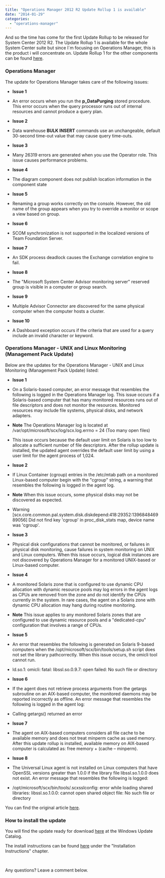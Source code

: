 ```yaml
---
title: "Operations Manager 2012 R2 Update Rollup 1 is available"
date: "2014-01-29"
categories: 
  - "operations-manager"
---
```


And so the time has come for the first Update Rollup to be released for System Center 2012 R2. The Update Rollup 1 is available for the whole System Center suite but since I´m focusing on Operations Manager, this is the product i will concentrate on. Update Rollup 1 for the other components can be found [here](http://support.microsoft.com/kb/2904734).

### Operations Manager

The update for Operations Manager takes care of the following issues:

- **Issue 1**
- An error occurs when you run the **p\_DataPurging** stored procedure. This error occurs when the query processor runs out of internal resources and cannot produce a query plan.

- **Issue 2**
- Data warehouse **BULK INSERT** commands use an unchangeable, default 30-second time-out value that may cause query time-outs.

- **Issue 3**
- Many 26319 errors are generated when you use the Operator role. This issue causes performance problems.

- **Issue 4**
- The diagram component does not publish location information in the component state

- **Issue 5**
- Renaming a group works correctly on the console. However, the old name of the group appears when you try to override a monitor or scope a view based on group.

- **Issue 6**
- SCOM synchronization is not supported in the localized versions of Team Foundation Server.

- **Issue 7**
- An SDK process deadlock causes the Exchange correlation engine to fail.

- **Issue 8**
- The "Microsoft System Center Advisor monitoring server" reserved group is visible in a computer or group search.

- **Issue 9**
- Multiple Advisor Connector are discovered for the same physical computer when the computer hosts a cluster.

- **Issue 10**
- A Dashboard exception occurs if the criteria that are used for a query include an invalid character or keyword.

### Operations Manager - UNIX and Linux Monitoring (Management Pack Update)

Below are the updates for the Operations Manager - UNIX and Linux Monitoring (Management Pack Update) listed:

- **Issue 1**
- On a Solaris-based computer, an error message that resembles the following is logged in the Operations Manager log. This issue occurs if a Solaris-based computer that has many monitored resources runs out of file descriptors and does not monitor the resources. Monitored resources may include file systems, physical disks, and network adapters.

- **Note** The Operations Manager log is located at /var/opt/microsoft/scx/log/scx.log.errno = 24 (Too many open files)
- This issue occurs because the default user limit on Solaris is too low to allocate a sufficient number of file descriptors. After the rollup update is installed, the updated agent overrides the default user limit by using a user limit for the agent process of 1,024.

- **Issue 2**
- If Linux Container (cgroup) entries in the /etc/mtab path on a monitored Linux-based computer begin with the "cgroup" string, a warning that resembles the following is logged in the agent log.
- **Note** When this issue occurs, some physical disks may not be discovered as expected.
- Warning \[scx.core.common.pal.system.disk.diskdepend:418:29352:139684846989056\] Did not find key 'cgroup' in proc\_disk\_stats map, device name was 'cgroup'.

- **Issue 3**
- Physical disk configurations that cannot be monitored, or failures in physical disk monitoring, cause failures in system monitoring on UNIX and Linux computers. When this issue occurs, logical disk instances are not discovered by Operations Manager for a monitored UNIX-based or Linux-based computer.

- **Issue 4**
- A monitored Solaris zone that is configured to use dynamic CPU allocation with dynamic resource pools may log errors in the agent logs as CPUs are removed from the zone and do not identify the CPUs currently in the system. In rare cases, the agent on a Solaris zone with dynamic CPU allocation may hang during routine monitoring.
- **Note** This issue applies to any monitored Solaris zones that are configured to use dynamic resource pools and a "dedicated-cpu" configuration that involves a range of CPUs.

- **Issue 5**
- An error that resembles the following is generated on Solaris 9-based computers when the /opt/microsoft/scx/bin/tools/setup.sh script does not set the library pathcorrectly. When this issue occurs, the omicli tool cannot run.
- ld.so.1: omicli: fatal: libssl.so.0.9.7: open failed: No such file or directory

- **Issue 6**
- If the agent does not retrieve process arguments from the getargs subroutine on an AIX-based computer, the monitored daemons may be reported incorrectly as offline. An error message that resembles the following is logged in the agent log:
- Calling getargs() returned an error

- **Issue 7**
- The agent on AIX-based computers considers all file cache to be available memory and does not treat minperm cache as used memory. After this update rollup is installed, available memory on AIX-based computer is calculated as: free memory + (cache – minperm).

- **Issue 8**
- The Universal Linux agent is not installed on Linux computers that have OpenSSL versions greater than 1.0.0 if the library file libssl.so.1.0.0 does not exist. An error message that resembles the following is logged:
- /opt/microsoft/scx/bin/tools/.scxsslconfig: error while loading shared libraries: libssl.so.1.0.0: cannot open shared object file: No such file or directory

You can find the original article [here](http://support.microsoft.com/kb/2904678 "here").

### How to install the update

You will find the update ready for download [here](http://catalog.update.microsoft.com/v7/site/Search.aspx?q=2904678 "here.") at the Windows Update Catalog.

The install instructions can be found [here](http://support.microsoft.com/kb/2904678 "here") under the "Installation Instructions" chapter.

 

Any questions? Leave a comment below.
